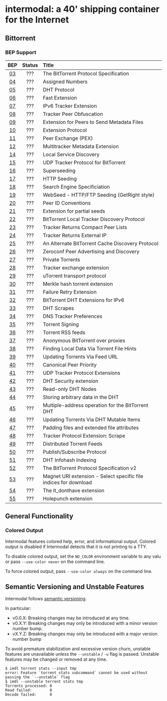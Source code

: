 # intermodal: a 40' shipping container for the Internet

## Bittorrent

### BEP Support

| BEP                                            | Status  | Title                                                            |
|:----------------------------------------------:|:-------:|:-----------------------------------------------------------------|
| [03](http://bittorrent.org/beps/bep_0003.html) |   ???   | The BitTorrent Protocol Specification                            |
| [04](http://bittorrent.org/beps/bep_0004.html) |   ???   | Assigned Numbers                                                 |
| [05](http://bittorrent.org/beps/bep_0005.html) |   ???   | DHT Protocol                                                     |
| [06](http://bittorrent.org/beps/bep_0006.html) |   ???   | Fast Extension                                                   |
| [07](http://bittorrent.org/beps/bep_0007.html) |   ???   | IPv6 Tracker Extension                                           |
| [08](http://bittorrent.org/beps/bep_0008.html) |   ???   | Tracker Peer Obfuscation                                         |
| [09](http://bittorrent.org/beps/bep_0009.html) |   ???   | Extension for Peers to Send Metadata Files                       |
| [10](http://bittorrent.org/beps/bep_0010.html) |   ???   | Extension Protocol                                               |
| [11](http://bittorrent.org/beps/bep_0011.html) |   ???   | Peer Exchange (PEX)                                              |
| [12](http://bittorrent.org/beps/bep_0012.html) |   ???   | Multitracker Metadata Extension                                  |
| [14](http://bittorrent.org/beps/bep_0014.html) |   ???   | Local Service Discovery                                          |
| [15](http://bittorrent.org/beps/bep_0015.html) |   ???   | UDP Tracker Protocol for BitTorrent                              |
| [16](http://bittorrent.org/beps/bep_0016.html) |   ???   | Superseeding                                                     |
| [17](http://bittorrent.org/beps/bep_0017.html) |   ???   | HTTP Seeding                                                     |
| [18](http://bittorrent.org/beps/bep_0018.html) |   ???   | Search Engine Specificiation                                     |
| [19](http://bittorrent.org/beps/bep_0019.html) |   ???   | WebSeed - HTTP/FTP Seeding (GetRight style)                      |
| [20](http://bittorrent.org/beps/bep_0020.html) |   ???   | Peer ID Conventions                                              |
| [21](http://bittorrent.org/beps/bep_0021.html) |   ???   | Extension for partial seeds                                      |
| [22](http://bittorrent.org/beps/bep_0022.html) |   ???   | BitTorrent Local Tracker Discovery Protocol                      |
| [23](http://bittorrent.org/beps/bep_0023.html) |   ???   | Tracker Returns Compact Peer Lists                               |
| [24](http://bittorrent.org/beps/bep_0024.html) |   ???   | Tracker Returns External IP                                      |
| [25](http://bittorrent.org/beps/bep_0025.html) |   ???   | An Alternate BitTorrent Cache Discovery Protocol                 |
| [26](http://bittorrent.org/beps/bep_0026.html) |   ???   | Zeroconf Peer Advertising and Discovery                          |
| [27](http://bittorrent.org/beps/bep_0027.html) |   ???   | Private Torrents                                                 |
| [28](http://bittorrent.org/beps/bep_0028.html) |   ???   | Tracker exchange extension                                       |
| [29](http://bittorrent.org/beps/bep_0029.html) |   ???   | uTorrent transport protocol                                      |
| [30](http://bittorrent.org/beps/bep_0030.html) |   ???   | Merkle hash torrent extension                                    |
| [31](http://bittorrent.org/beps/bep_0031.html) |   ???   | Failure Retry Extension                                          |
| [32](http://bittorrent.org/beps/bep_0032.html) |   ???   | BitTorrent DHT Extensions for IPv6                               |
| [33](http://bittorrent.org/beps/bep_0033.html) |   ???   | DHT Scrapes                                                      |
| [34](http://bittorrent.org/beps/bep_0034.html) |   ???   | DNS Tracker Preferences                                          |
| [35](http://bittorrent.org/beps/bep_0035.html) |   ???   | Torrent Signing                                                  |
| [36](http://bittorrent.org/beps/bep_0036.html) |   ???   | Torrent RSS feeds                                                |
| [37](http://bittorrent.org/beps/bep_0037.html) |   ???   | Anonymous BitTorrent over proxies                                |
| [38](http://bittorrent.org/beps/bep_0038.html) |   ???   | Finding Local Data Via Torrent File Hints                        |
| [39](http://bittorrent.org/beps/bep_0039.html) |   ???   | Updating Torrents Via Feed URL                                   |
| [40](http://bittorrent.org/beps/bep_0040.html) |   ???   | Canonical Peer Priority                                          |
| [41](http://bittorrent.org/beps/bep_0041.html) |   ???   | UDP Tracker Protocol Extensions                                  |
| [42](http://bittorrent.org/beps/bep_0042.html) |   ???   | DHT Security extension                                           |
| [43](http://bittorrent.org/beps/bep_0043.html) |   ???   | Read-only DHT Nodes                                              |
| [44](http://bittorrent.org/beps/bep_0044.html) |   ???   | Storing arbitrary data in the DHT                                |
| [45](http://bittorrent.org/beps/bep_0045.html) |   ???   | Multiple-address operation for the BitTorrent DHT                |
| [46](http://bittorrent.org/beps/bep_0046.html) |   ???   | Updating Torrents Via DHT Mutable Items                          |
| [47](http://bittorrent.org/beps/bep_0047.html) |   ???   | Padding files and extended file attributes                       |
| [48](http://bittorrent.org/beps/bep_0048.html) |   ???   | Tracker Protocol Extension: Scrape                               |
| [49](http://bittorrent.org/beps/bep_0049.html) |   ???   | Distributed Torrent Feeds                                        |
| [50](http://bittorrent.org/beps/bep_0050.html) |   ???   | Publish/Subscribe Protocol                                       |
| [51](http://bittorrent.org/beps/bep_0051.html) |   ???   | DHT Infohash Indexing                                            |
| [52](http://bittorrent.org/beps/bep_0052.html) |   ???   | The BitTorrent Protocol Specification v2                         |
| [53](http://bittorrent.org/beps/bep_0053.html) |   ???   | Magnet URI extension - Select specific file indices for download |
| [54](http://bittorrent.org/beps/bep_0054.html) |   ???   | The lt_donthave extension                                        |
| [55](http://bittorrent.org/beps/bep_0055.html) |   ???   | Holepunch extension                                              |

## General Functionality

### Colored Output

Intermodal features colored help, error, and informational output. Colored
output is disabled if Intermodal detects that it is not printing to a TTY.

To disable colored output, set the `NO_COLOR` environment variable to any
valu or pass `--use-color never` on the command line.

To force colored output, pass `--use-color always` on the command line.

## Semantic Versioning and Unstable Features

Intermodal follows [semantic versioning](https://semver.org/).

In particular:

- v0.0.X: Breaking changes may be introduced at any time.
- v0.X.Y: Breaking changes may only be introduced with a minor version number
  bump.
- vX.Y.Z: Breaking changes may only be introduced with a major version number
  bump

To avoid premature stabilization and excessive version churn, unstable features
are unavailable unless the `--unstable` / `-u` flag is passed. Unstable
features may be changed or removed at any time.

```
$ imdl torrent stats --input tmp
error: Feature `torrent stats subcommand` cannot be used without passing the `--unstable` flag
$ imdl --unstable torrent stats tmp
Torrents processed: 0
Read failed:        0
Decode failed:      0
```
